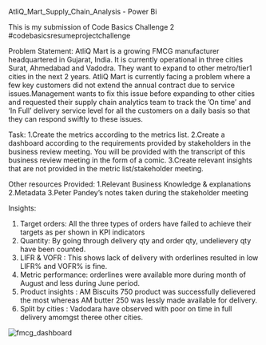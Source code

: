 AtliQ_Mart_Supply_Chain_Analysis - Power Bi

This is my submission of Code Basics Challenge 2 #codebasicsresumeprojectchallenge

Problem Statement:
AtliQ Mart is a growing FMCG manufacturer headquartered in Gujarat, India. It is currently operational in three cities Surat, Ahmedabad and Vadodra. They want to expand to other metro/tier1 cities in the next 2 years.
AtliQ Mart is currently facing a problem where a few key customers did not extend the annual contract due to service issues.Management wants to fix this issue before expanding to other cities and requested their supply chain analytics team to track the ’On time’ and ‘In Full’ delivery service level for all the customers on a daily basis so that they can respond swiftly to these issues.

Task:
1.Create the metrics according to the metrics list.
2.Create a dashboard according to the requirements provided by stakeholders in the business review meeting. You will be provided with the transcript of this business review meeting in the form of a comic.
3.Create relevant insights that are not provided in the metric list/stakeholder meeting.

Other resources Provided:
1.Relevant Business Knowledge & explanations
2.Metadata
3.Peter Pandey’s notes taken during the stakeholder meeting

Insights:
1. Target orders: All the three types of orders have failed to achieve their targets as per shown in KPI indicators
2. Quantity: By going through delivery qty and order qty, undelievery qty have been counted.
3. LIFR & VOFR  : This shows lack of delivery with orderlines resulted in low LIFR% and VOFR% is fine.
4. Metric performance: orderlines were available more during month of August and less during June period.
5. Product insights : AM Biscuits 750  product was successfully delievered the most whereas AM butter 250 was lessly made available for delivery. 
6. Split by cities : Vadodara have observed with poor on time in full delivery amomgst theree other cities. 

![fmcg_dashboard](https://user-images.githubusercontent.com/81954584/199245764-a1c4d908-f101-499f-9ea3-246d17a721b1.png)
